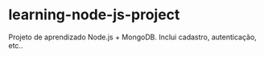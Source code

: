 # learning-node-js-project
Projeto de aprendizado Node.js + MongoDB. Inclui cadastro, autenticação, etc.. 
